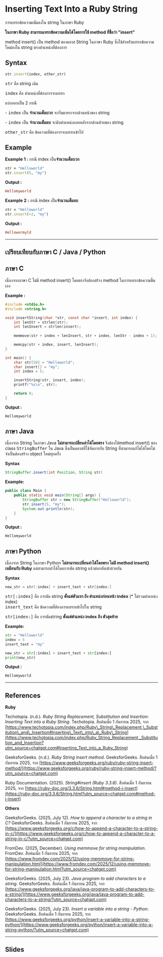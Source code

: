 # Inserting Text Into a Ruby String
การแทรกข้อความเพิ่มลงใน string ในภาษา Ruby

**ในภาษา Ruby สามารถแทรกข้อความเพิ่มได้โดยการใช้ method ที่ชื่อว่า "insert"**

method insert() เป็น method ของคลาส String ในภาษา Ruby ซึ่งใช้สำหรับแทรกข้อความใหม่ลงใน string ตรงตำแหน่งที่ต้องการ

## Syntax

```ruby
str.insert(index, other_str) 
```

<kbd>str</kbd> คือ string เดิม&#x20;

<kbd>index</kbd>  คือ ตำแหน่งที่ต้องการจะแทรก&#x20;

&#x20;      แบ่งออกเป็น 2 กรณี&#x20;

&#x20;            \- <kbd>index</kbd> เป็น **จำนวนเต็มบวก** จะเริ่มแทรกจากด้านหน้าของ string&#x20;

&#x20;            \- <kbd>index</kbd> เป็น **จำนวนเต็มลบ** จะนับตำแหน่งถอยหลังจากด้านท้ายของ string&#x20;

<kbd>other\_str</kbd> คือ ข้อความที่ต้องการจะแทรกเข้าไป&#x20;

## Example

**Example 1 :** กรณี index เป็น**จำนวนเต็มบวก**&#x20;

```ruby
str = "Helloworld" 
str.insert(5, "my") 
```

**Output :**&#x20;

```ruby
Hellomyworld 
```

**Example 2 :** กรณี index เป็น**จำนวนเต็มลบ**

```ruby
str = "Helloworld" 
str.insert(-2, "my") 
```

**Output :**&#x20;

```ruby
Hellowormyld  
```

***

## เปรียบเทียบกับภาษา C / Java / Python

## ภาษา C

เนื่องจากภาษา C ไม่มี method insert() โดยตรงจึงต้องสร้าง method ในการแทรกข้อความขึ้นเอง

**Example :**

```c
#include <stdio.h>
#include <string.h>

void insertString(char *str, const char *insert, int index) {
    int lenStr = strlen(str);
    int lenInsert = strlen(insert);
    
    memmove(str + index + lenInsert, str + index, lenStr - index + 1);

    memcpy(str + index, insert, lenInsert);
}

int main() {
    char str[50] = "Helloworld";
    char insert[] = "my";
    int index = 5;

    insertString(str, insert, index);
    printf("%s\n", str);

    return 0;
}

```

**Output :**&#x20;

```c
Hellomyworld
```

## ภาษา Java

เนื่องจาก String ในภาษา Java **ไม่สามารถเปลี่ยนค่าได้โดยตรง** จึงต้องใช้method insert() ของ class <kbd>StringBuffer</kbd>  ใน Java ซึ่งเป็นคลาสที่ใช้จัดการกับ String ที่สามารถแก้ไขได้โดยไม่จำเป็นต้องสร้าง object ใหม่ทุกครั้ง

**Syntax**

```java
StringBuffer.insert(int Position, String str)
```

&#x20;**Example:**

```java
public class Main {
    public static void main(String[] args) {
        StringBuffer str = new StringBuffer("Helloworld");
        str.insert(5, "my");
        System.out.println(str);
    }
}
```

**Output :**&#x20;

```java
Hellomyworld 
```

## ภาษา Python

เนื่องจาก String ในภาษา  Python **ไม่สามารถเปลี่ยนค่าได้โดยตรง ไม่มี method insert() เหมือนกับ Ruby** แต่สามารถทำได้โดยการตัด string แล้วต่อกลับเข้าด้วยกัน

**Syntax**

```java
new_str = str[:index] + insert_text + str[index:]
```

<kbd>str\[:index]</kbd> คือ การตัด string **ตั้งแต่ตัวแรก ถึง ตำแหน่งก่อนหน้า index** (\* ไม่รวมตำแหน่ง index)\
<kbd>insert\_text</kbd> คือ ข้อความที่ต้องการแทรกเข้าไปใน string

<kbd>str\[index:]</kbd> คือ การตัดstring **ตั้งแต่ตำแหน่ง index ถึง ตัวสุดท้าย**

**Example:**

```python
str = "Helloworld"
index = 5
insert_text = "my"

new_str = str[:index] + insert_text + str[index:]
print(new_str) 
```

**Output :**&#x20;

```python
Hellomyworld 
```

***

## References

**Ruby**

Techotopia. (n.d.). _Ruby String Replacement, Substitution and Insertion: Inserting Text into a Ruby String_. Techotopia. สืบค้นเมื่อ 1 กันยายน 2025, จาก [https://www.techotopia.com/index.php/Ruby\_String\_Replacement,\_Substitution\_and\_Insertion#Inserting\_Text\_into\_a\_Ruby\_String](https://www.techotopia.com/index.php/Ruby_String_Replacement,_Substitution_and_Insertion?utm_source=chatgpt.com#Inserting_Text_into_a_Ruby_String)

GeeksforGeeks. (n.d.). _Ruby String insert method_. GeeksforGeeks. สืบค้นเมื่อ 1 กันยายน 2025, จาก [https://www.geeksforgeeks.org/ruby/ruby-string-insert-method/](https://www.geeksforgeeks.org/ruby/ruby-string-insert-method/?utm_source=chatgpt.com)

Ruby Documentation. (2025). _String#insert (Ruby 3.3.6)_. สืบค้นเมื่อ 1 กันยายน 2025, จาก [https://ruby-doc.org/3.3.6/String.html#method-i-insert](https://ruby-doc.org/3.3.6/String.html?utm_source=chatgpt.com#method-i-insert)

**Others**

GeeksforGeeks. (2025, July 12). _How to append a character to a string in C?_ GeeksforGeeks. สืบค้นเมื่อ 1 กันยายน 2025, จาก [https://www.geeksforgeeks.org/c/how-to-append-a-character-to-a-string-in-c/](https://www.geeksforgeeks.org/c/how-to-append-a-character-to-a-string-in-c/?utm_source=chatgpt.com)

FromDev. (2025, December). _Using memmove for string manipulation_. FromDev. สืบค้นเมื่อ 1 กันยายน 2025, จาก [https://www.fromdev.com/2025/12/using-memmove-for-string-manipulation.html](https://www.fromdev.com/2025/12/using-memmove-for-string-manipulation.html?utm_source=chatgpt.com)

GeeksforGeeks. (2025, July 23). _Java program to add characters to a string_. GeeksforGeeks. สืบค้นเมื่อ 1 กันยายน 2025, จาก [https://www.geeksforgeeks.org/java/java-program-to-add-characters-to-a-string/](https://www.geeksforgeeks.org/java/java-program-to-add-characters-to-a-string/?utm_source=chatgpt.com)

GeeksforGeeks. (2025, July 23). _Insert a variable into a string - Python_. GeeksforGeeks. สืบค้นเมื่อ 1 กันยายน 2025, จาก [https://www.geeksforgeeks.org/python/insert-a-variable-into-a-string-python/](https://www.geeksforgeeks.org/python/insert-a-variable-into-a-string-python/?utm_source=chatgpt.com)

***

## Slides
